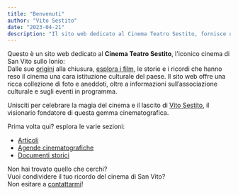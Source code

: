 ```yaml
---
title: "Benvenuti"
author: "Vito Sestito"
date: "2023-04-21"
description: "Il sito web dedicato al Cinema Teatro Sestito, fornisce una ricca collezione di foto, storie e ricordi dell'iconico cinema di San Vito sullo Ionio, insieme a informazioni sull'associazione culturale e sugli eventi in programma."
---
```

Questo è un sito web dedicato al **Cinema Teatro Sestito**, l'iconico cinema di San Vito sullo Ionio:  
Dalle sue [origini](/2023/04/27/la-nascita-del-cinema-a-san-vito-un-sogno-diventato-realt/) alla chiusura, [esplora i film](/agende/), le storie e i ricordi che hanno reso il cinema una cara istituzione culturale del paese. Il sito web offre una ricca collezione di foto e aneddoti, oltre a informazioni sull’associazione culturale e sugli eventi in programma.

Unisciti per celebrare la magia del cinema e il lascito di [Vito Sestito](/2023/04/20/la-storia-di-vito-sestito/), il visionario fondatore di questa gemma cinematografica.

Prima volta qui? esplora le varie sezioni:
* [Articoli](/post/)
* [Agende cinematografiche](/agende/)
* [Documenti storici](/documents/)

Non hai trovato quello che cerchi?  
Vuoi condividere il tuo ricordo del cinema di San Vito?  
Non esitare a [contattarmi](mailto:whatswrongintown@gmail.com)!
